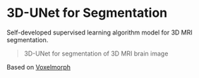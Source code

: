 # 3D-UNet for Segmentation

Self-developed supervised learning algorithm model for 3D MRI segmentation. 

[comment]: <This is developed during the research with [Dr.Sabuncu](https://scholar.google.com/scholar?hl=en&as_sdt=0%2C33&q=mert+sabuncu&btnG=).>

> 3D-UNet for segmentation of 3D MRI brain image


Based on [Voxelmorph](https://arxiv.org/abs/1809.05231/)
>

















